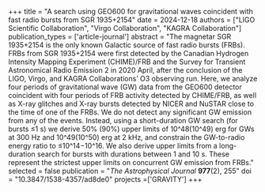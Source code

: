 +++
title = "A search using GEO600 for gravitational waves coincident with fast radio bursts from SGR 1935+2154"
date = 2024-12-18
authors = ["LIGO Scientific Collaboration", "Virgo Collaboration", "KAGRA Collaboration"]
publication_types = ['article-journal']
abstract = "The magnetar SGR 1935+2154 is the only known Galactic source of fast radio bursts (FRBs). FRBs from SGR 1935+2154 were first detected by the Canadian Hydrogen Intensity Mapping Experiment (CHIME)/FRB and the Survey for Transient Astronomical Radio Emission 2 in 2020 April, after the conclusion of the LIGO, Virgo, and KAGRA Collaborations’ O3 observing run. Here, we analyze four periods of gravitational wave (GW) data from the GEO600 detector coincident with four periods of FRB activity detected by CHIME/FRB, as well as X-ray glitches and X-ray bursts detected by NICER and NuSTAR close to the time of one of the FRBs. We do not detect any significant GW emission from any of the events. Instead, using a short-duration GW search (for bursts ≤1 s) we derive 50% (90%) upper limits of 10^48(10^49) erg for GWs at 300 Hz and 10^49(10^50) erg at 2 kHz, and constrain the GW-to-radio energy ratio to ≤10^14−10^16. We also derive upper limits from a long-duration search for bursts with durations between 1 and 10 s. These represent the strictest upper limits on concurrent GW emission from FRBs."
selected = false
publication = "*The Astrophysical Journal* **977**(2), 255"
doi = "10.3847/1538-4357/ad8de0"
projects =['GRAVITY']
+++
